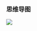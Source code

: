 ### 思维导图

![](https://chenspace.oss-cn-shanghai.aliyuncs.com/py/python%E4%B9%8B%E9%9D%A2%E5%90%91%E5%AF%B9%E8%B1%A1.png)


